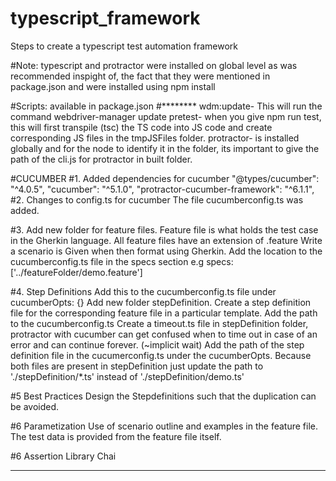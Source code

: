 # typescript_framework
Steps to create a typescript test automation framework

#Note:
typescript and protractor were installed on global level as was recommended inspight of,
the fact that they were mentioned in package.json and were installed using npm install


#Scripts:  available in package.json
#********
wdm:update- This will run the command webdriver-manager update
pretest- when you give npm run test, 
         this will first transpile (tsc) the TS code into JS code and create corresponding JS files in the tmpJSFiles folder. 
protractor- is installed globally and for the node to identify it in the folder, its important to give the path of the cli.js for protractor in built folder.

#CUCUMBER
#1. Added dependencies for cucumber
  "@types/cucumber": "^4.0.5",
    "cucumber": "^5.1.0",
    "protractor-cucumber-framework": "^6.1.1",
#2. Changes to config.ts for cucumber
  The file cucumberconfig.ts was added.
  
#3. Add new folder for feature files.
  Feature file is what holds the test case in the Gherkin language.
  All feature files have an extension of .feature
  Write a scenario is Given when then format using Gherkin.
  Add the location to the cucumberconfig.ts file in the specs section e.g specs: ['../featureFolder/demo.feature']

#4. Step Definitions
  Add this to the cucumberconfig.ts file under cucumberOpts: {}
  Add new folder stepDefinition.
  Create a step definition file for the corresponding feature file in a particular template.
  Add the path to the cucumberconfig.ts
  Create a timeout.ts file in stepDefinition folder, protractor with cucumber can get confused when to time out in case of an error and can continue forever. (~implicit wait)
  Add the path of the step definition file in the cucumerconfig.ts under the cucumberOpts.
  Because both files are present in stepDefinition just update the path to './stepDefinition/*.ts' instead of './stepDefinition/demo.ts'

#5 Best Practices
  Design the Stepdefinitions such that the duplication can be avoided. 

#6 Parametization
Use of scenario outline and examples in the feature file. 
The test data is provided from the feature file itself.

#6 Assertion Library
  Chai
  ****

